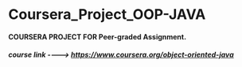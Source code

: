 # Coursera_Project_OOP-JAVA
#### COURSERA PROJECT FOR Peer-graded Assignment.
##### course link  ---->   https://www.coursera.org/object-oriented-java
